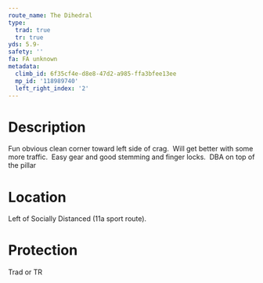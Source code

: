 ```yaml
---
route_name: The Dihedral
type:
  trad: true
  tr: true
yds: 5.9-
safety: ''
fa: FA unknown
metadata:
  climb_id: 6f35cf4e-d8e8-47d2-a985-ffa3bfee13ee
  mp_id: '118989740'
  left_right_index: '2'
---
```

# Description
Fun obvious clean corner toward left side of crag.  Will get better with some more traffic.  Easy gear and good stemming and finger locks.  DBA on top of the pillar

# Location
Left of Socially Distanced (11a sport route).

# Protection
Trad or TR
